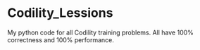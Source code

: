# Codility_Lessions
My python code for all Codility training problems. All have 100% correctness and 100% performance.

